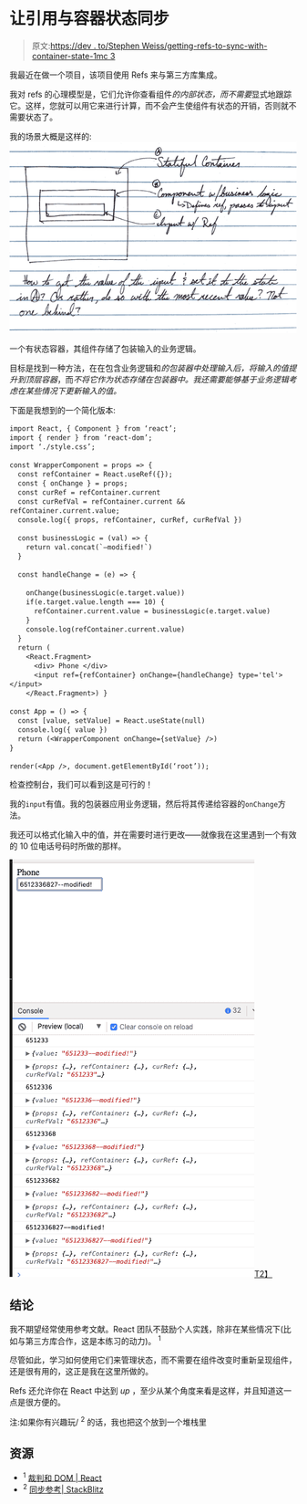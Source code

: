 # 让引用与容器状态同步

> 原文:[https://dev . to/Stephen Weiss/getting-refs-to-sync-with-container-state-1mc 3](https://dev.to/stephencweiss/getting-refs-to-sync-with-container-state-1mc3)

我最近在做一个项目，该项目使用 Refs 来与第三方库集成。

我对 refs 的心理模型是，它们允许你查看组件*的内部状态，而不需要*显式地跟踪它。这样，您就可以用它来进行计算，而不会产生使组件有状态的开销，否则就不需要状态了。

我的场景大概是这样的: [![Sketch example](img/d227c79b55ffce7c107227fa1634ae02.png)](///static/ac14879814a3a6783c89587008e485ce/fdb8e/ref-container.png)

一个有状态容器，其组件存储了包装输入的业务逻辑。

目标是找到一种方法，在在包含业务逻辑和*的包装器中处理输入后，将输入的值提升到顶层容器*，而*不将它作为状态存储在包装器中。我还需要能够基于业务逻辑考虑在某些情况下更新输入的值。*

下面是我想到的一个简化版本:

```
import React, { Component } from ‘react’;
import { render } from ‘react-dom’;
import ‘./style.css’;

const WrapperComponent = props => {
  const refContainer = React.useRef({});
  const { onChange } = props;
  const curRef = refContainer.current
  const curRefVal = refContainer.current && refContainer.current.value;
  console.log({ props, refContainer, curRef, curRefVal })

  const businessLogic = (val) => {
    return val.concat(`—modified!`)
  }

  const handleChange = (e) => {

    onChange(businessLogic(e.target.value))
    if(e.target.value.length === 10) {
      refContainer.current.value = businessLogic(e.target.value)
    }
    console.log(refContainer.current.value)
  }
  return (
    <React.Fragment>
      <div> Phone </div>
      <input ref={refContainer} onChange={handleChange} type='tel'></input>
    </React.Fragment>) }

const App = () => {
  const [value, setValue] = React.useState(null)
  console.log({ value })
  return (<WrapperComponent onChange={setValue} />) 
}

render(<App />, document.getElementById(‘root’)); 
```

检查控制台，我们可以看到这是可行的！

我的`input`有值。我的包装器应用业务逻辑，然后将其传递给容器的`onChange`方法。

我还可以格式化输入中的值，并在需要时进行更改——就像我在这里遇到一个有效的 10 位电话号码时所做的那样。

[![A modified ref](img/603d9f0b66afb0bf8a088a841d6034de.png)T2】](///static/765f987c0fd145a6582d2f10c85917e9/e82b9/ref-modified.png)

## [](#conclusion)结论

我不期望经常使用参考文献。React 团队不鼓励个人实践，除非在某些情况下(比如与第三方库合作，这是本练习的动力)。 <sup>1</sup>

尽管如此，学习如何使用它们来管理状态，而不需要在组件改变时重新呈现组件，还是很有用的，这正是我在这里所做的。

Refs 还允许你在 React 中达到 *up* ，至少从某个角度来看是这样，并且知道这一点是很方便的。

注:如果你有兴趣玩/ <sup>2</sup> 的话，我也把这个放到一个堆栈里

## [](#resources)资源

*   <sup>1</sup> [裁判和 DOM | React](https://reactjs.org/docs/refs-and-the-dom.html)
*   <sup>2</sup> [同步参考| StackBlitz](https://stackblitz.com/edit/refs-in-sync)